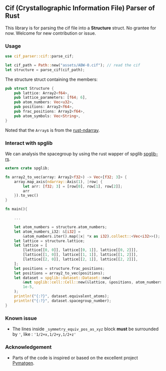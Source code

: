 ## Cif (Crystallographic Information File) Parser of Rust

This library is for parsing the cif file into a **Structure** struct. No grantee for now. Welcome for new contribution or issue.


### Usage

```rust
use cif_parser::cif::parse_cif;

let cif_path = Path::new("assets/ABW-0.cif"); // read the cif 
let structure = parse_cif(cif_path);
```

The structure struct containing the members:
```rust
pub struct Structure {
    pub lattice: Array2<f64>,
    pub lattice_parameters: [f64; 6],
    pub atom_numbers: Vec<u32>,
    pub positions: Array2<f64>,
    pub frac_positions: Array2<f64>,
    pub atom_symbols: Vec<String>,
}
```
Noted that the `Array`s is from the [rust-ndarray](https://github.com/rust-ndarray/ndarray).

### Interact with spglib

We can analysis the spacegroup by using the rust wapper of spglib [spglib-rs](https://github.com/spglib/spglib-rs).

```rust
extern crate spglib;

fn array2_to_vec(array: Array2<f32>) -> Vec<[f32; 3]> {
    array.map_axis(ndarray::Axis(1), |row| {
        let arr: [f32; 3] = [row[0], row[1], row[2]];
        arr
    }).to_vec()
}

fn main(){

    ...

    let atom_numbers = structure.atom_numbers;
    let atom_numbers_i32: &[i32] =
        &atom_numbers.iter().map(|x| *x as i32).collect::<Vec<i32>>();
    let lattice = structure.lattice;
    let lattice = [
        [lattice[[0, 0]], lattice[[0, 1]], lattice[[0, 2]]],
        [lattice[[1, 0]], lattice[[1, 1]], lattice[[1, 2]]],
        [lattice[[2, 0]], lattice[[2, 1]], lattice[[2, 2]]],
    ];
    let positions = structure.frac_positions;
    let positions = array2_to_vec(positions);
    let dataset = spglib::dataset::Dataset::new(
        &mut spglib::cell::Cell::new(&lattice, &positions, atom_numbers_i32),
        1e-5,
    );
    println!("{:?}", dataset.equivalent_atoms);
    println!("{:?}", dataset.spacegroup_number);
}
```


### Known issue

+ The lines inside `_symmetry_equiv_pos_as_xyz` block **must** be surrounded by `'`, like : `'1/2+x,1/2+y,1/2+z'`

### Acknowledgement

+ Parts of the code is inspired or based on the excellent project [Pymatgen](https://github.com/materialsproject/pymatgen). 
